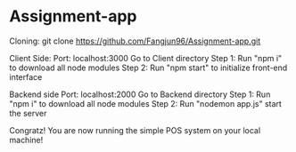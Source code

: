 # Assignment-app
Cloning: git clone https://github.com/Fangjun96/Assignment-app.git

Client Side:
Port: localhost:3000
Go to Client directory
Step 1: Run "npm i" to download all node modules
Step 2: Run "npm start" to initialize front-end interface

Backend side
Port: localhost:2000
Go to Backend directory 
Step 1: Run "npm i" to download all node modules
Step 2: Run "nodemon app.js" start the server

Congratz! You are now running the simple POS system on your local machine!